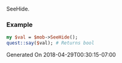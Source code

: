 SeeHide.
### Example

```perl
my $val = $mob->SeeHide();
quest::say($val); # Returns bool
```


Generated On 2018-04-29T00:30:15-07:00